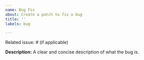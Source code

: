```yaml
---
name: Bug Fix
about: Create a patch to fix a bug
title: ''
labels: bug

---
```


Related issue: # (if applicable)

**Description:**
A clear and concise description of what the bug is.
